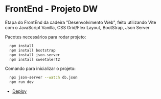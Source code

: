 # FrontEnd - Projeto DW
Etapa do FrontEnd da cadeira "Desenvolvimento Web", feito utilizando Vite com o JavaScript Vanilla, CSS Grid/Flex Layout, BootStrap, Json Server

Pacotes necessários para rodar projeto:

```bash
  npm install
  npm install bootstrap
  npm install json-server
  npm install sweetalert2
```

Comando para inicializar o projeto:

```bash
  npx json-server --watch db.json
  npm run dev
```

* [Deploy](https://joseneto0.github.io/projeto-dw-front/)